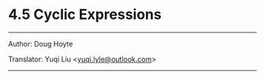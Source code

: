# 4.5 Cyclic Expressions

---

Author: Doug Hoyte

Translator: Yuqi Liu <[yuqi.lyle@outlook.com](mailto:yuqi.lyle@outlook.com)>

---
